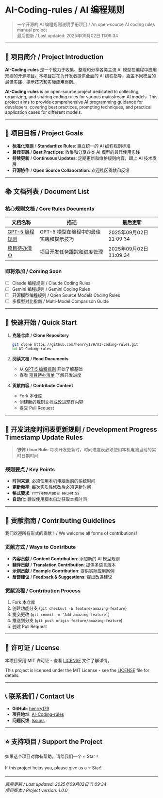 # AI-Coding-rules / AI 编程规则

> 一个开源的 AI 编程规则说明手册项目 / An open-source AI coding rules manual project  
> 最后更新 / Last updated: 2025年09月02日 11:09:34

---

## 📖 项目简介 / Project Introduction

**AI-Coding-rules** 是一个致力于收集、整理和分享各类主流 AI 模型在编程中应用规则的开源项目。本项目旨在为开发者提供全面的 AI 编程指导，涵盖不同模型的最佳实践、提示技巧和实际应用案例。

**AI-Coding-rules** is an open-source project dedicated to collecting, organizing, and sharing coding rules for various mainstream AI models. This project aims to provide comprehensive AI programming guidance for developers, covering best practices, prompting techniques, and practical application cases for different models.

---

## 🎯 项目目标 / Project Goals

- **标准化规则** / **Standardize Rules**: 建立统一的 AI 编程规则标准
- **最佳实践** / **Best Practices**: 收集和分享各类 AI 模型的最佳使用实践
- **持续更新** / **Continuous Updates**: 定期更新和维护规则内容，跟上 AI 技术发展
- **开源协作** / **Open Source Collaboration**: 欢迎社区贡献和反馈

---

## 📚 文档列表 / Document List

### 核心规则文档 / Core Rules Documents

| 文档名称 | 描述 | 最后更新 |
|----------|------|----------|
| [GPT-5 编程规则](./gpt-5-coding.md) | GPT-5 模型在编程中的最佳实践和提示技巧 | 2025年09月02日 11:09:34 |
| [项目待办清单](./todoschecklist.md) | 项目开发任务跟踪和进度管理 | 2025年09月02日 11:09:34 |

### 即将添加 / Coming Soon

- [ ] Claude 编程规则 / Claude Coding Rules
- [ ] Gemini 编程规则 / Gemini Coding Rules  
- [ ] 开源模型编程规则 / Open Source Models Coding Rules
- [ ] 多模型对比指南 / Multi-Model Comparison Guide

---

## 🚀 快速开始 / Quick Start

1. **克隆仓库** / **Clone Repository**
   ```bash
   git clone https://github.com/henrry179/AI-Coding-rules.git
   cd AI-Coding-rules
   ```

2. **阅读文档** / **Read Documents**
   - 从 [GPT-5 编程规则](./gpt-5-coding.md) 开始了解基础
   - 查看 [项目待办清单](./todoschecklist.md) 了解开发进度

3. **贡献内容** / **Contribute Content**
   - Fork 本仓库
   - 创建新的规则文档或改进现有内容
   - 提交 Pull Request

---

## 📅 开发进度时间表更新规则 / Development Progress Timestamp Update Rules

> **铁律 / Iron Rule**: 每次开发更新时，时间进度表必须使用本机电脑当前的实时日期时间

### 规则要点 / Key Points

- **时间来源**: 必须使用本机电脑当前的系统时间
- **更新频率**: 每次实质性修改后必须更新时间
- **格式要求**: `YYYY年MM月DD日 HH:MM:SS`
- **自动化**: 建议使用脚本自动获取本机时间

---

## 🤝 贡献指南 / Contributing Guidelines

我们欢迎所有形式的贡献！/ We welcome all forms of contributions!

### 贡献方式 / Ways to Contribute

- **内容贡献** / **Content Contribution**: 添加新的 AI 模型规则
- **翻译贡献** / **Translation Contribution**: 提供多语言版本
- **示例贡献** / **Example Contribution**: 提供实际应用案例
- **反馈建议** / **Feedback & Suggestions**: 提出改进建议

### 贡献流程 / Contribution Process

1. Fork 本仓库
2. 创建功能分支 (`git checkout -b feature/amazing-feature`)
3. 提交更改 (`git commit -m 'Add amazing feature'`)
4. 推送到分支 (`git push origin feature/amazing-feature`)
5. 创建 Pull Request

---

## 📄 许可证 / License

本项目采用 MIT 许可证 - 查看 [LICENSE](LICENSE) 文件了解详情。

This project is licensed under the MIT License - see the [LICENSE](LICENSE) file for details.

---

## 📞 联系我们 / Contact Us

- **GitHub**: [henrry179](https://github.com/henrry179)
- **项目地址**: [AI-Coding-rules](https://github.com/henrry179/AI-Coding-rules)
- **问题反馈**: [Issues](https://github.com/henrry179/AI-Coding-rules/issues)

---

## ⭐ 支持项目 / Support the Project

如果这个项目对你有帮助，请给我们一个 ⭐ Star！

If this project helps you, please give us a ⭐ Star!

---

*最后更新 / Last updated: 2025年09月02日 11:09:34*  
*项目版本 / Project version: 1.0.0*
